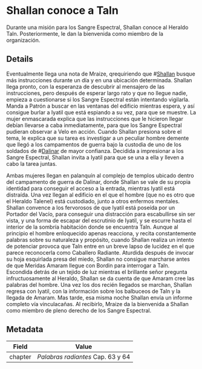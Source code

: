 # Shallan conoce a Taln
Durante una misión para los Sangre Espectral, Shallan conoce al Heraldo Taln. Posteriormente, le dan la bienvenida como miembro de la organización.

## Details
Eventualmente llega una nota de Mraize, qrequiriendo que #[Shallan](characters/shallan) busque más instrucciones durante un día y en una ubicación determinada. Shallan llega pronto, con la esperanza de descubrir al mensajero de las instrucciones, pero después de esperar largo rato y que no llegue nadie, empieza a cuestionarse si los Sangre Espectral están intentando vigilarla. Manda a Patrón a buscar en las ventanas del edificio mientras espera, y así consigue burlar a Iyatil que está espiando a su vez, para que se muestre. La mujer enmascarada explica que las instrucciones que le hicieron llegar debían llevarse a caba inmediatamente, para que los Sangre Espectral pudieran observar a Velo en acción. Cuando Shallan presiona sobre el tema, le explica que su tarea es investigar a un peculiar hombre demente que llegó a los campamentos de guerra bajo la custodia de uno de los soldados de #[Dalinar](characters/dalinar) de mayor confianza. Decidida a impresionar a los Sangre Espectral, Shallan invita a Iyatil para que se una a ella y lleven a cabo la tarea juntas.

Ambas mujeres llegan en palanquín al complejo de templos ubicado dentro del campamento de guerra de Dalinar, donde Shallan se vale de su propia identidad para conseguir el acceso a la entrada, mientras Iyatil está distraída. Una vez llegan al edificio en el que el hombre (que no es otro que el Heraldo Talenel) está custodiado, junto a otros enfermos mentales. Shallan convence a los fervorosos de que Iyatil está poseída por un Portador del Vacío, para conseguir una distracción para escabullirse sin ser vista, y una forma de escapar del escrutinio de Iyatil, y se escurre hasta el interior de la sombría habitación donde se encuentra Taln. Aunque al principio el hombre enloquecido apenas reacciona, y recita constantemente palabras sobre su naturaleza y propósito, cuando Shallan realiza un intento de potenciar provoca que Taln entre en un breve lapso de lucidez en el que parece reconocerla como Caballero Radiante. Aturdida después de invocar su hoja esquirlada presa del miedo, Shallan no consigue marcharse antes de que Meridas Amaram llegue con Bordin para interrogar a Taln. Escondida detrás de un tejido de luz mientras el brillante señor pregunta infructuosamente al Heraldo, Shallan se da cuenta de que Amaram cree las palabras del hombre. Una vez los dos recién llegados se marchan, Shallan regresa con Iyatil, con la información sobre los balbuceos de Taln y la llegada de Amaram. Mas tarde, esa misma noche Shallan envía un informe completo vía vinculacañas. Al recibirlo, Mraize da la bienvenida a Shallan como miembro de pleno derecho de los Sangre Espectral.

## Metadata
| Field | Value |
| ----- | ----- |
| chapter | *Palabras radiantes* Cap. 63 y 64 |
